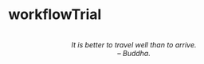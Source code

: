 # workflowTrial
<!-- QUOTE:START -->
<p align="center"><br><i>It is better to travel well than to arrive.</i><br><i>– Buddha.</i><br></p>
<!-- QUOTE:END -->

